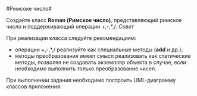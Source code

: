 #Римсоке число#

Создайте класс **Roman (Римское число)**, представляющий римское число и поддерживающий операции +,-,*,/.
*Совет*

При реализации класса следуйте рекомендациям:
*   операции +,-,*,/ реализуйте как специальные методы (__add__ и др.);
*   методы преобразования имеет смысл реализовать как статические методы, позволяя не создавать экземпляр объекта в 
    случае, если необходимо выполнить только преобразование чисел.
    
При выполнении задания необходимо построить UML-диаграмму классов приложения.


